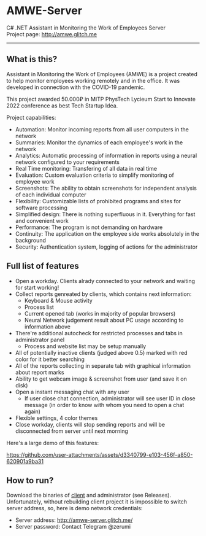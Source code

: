 # AMWE-Server
C# .NET Assistant in Monitoring the Work of Employees Server  
Project page: http://amwe.glitch.me

---

## What is this?
Assistant in Monitoring the Work of Employees (AMWE) is a project created to help monitor employees working remotely and in the office. It was developed in connection with the COVID-19 pandemic.

This project awarded 50.000₽ in MITP PhysTech Lycieum Start to Innovate 2022 conference as best Tech Startup Idea.

Project capabilities:

- Automation: Monitor incoming reports from all user computers in the network
- Summaries: Monitor the dynamics of each employee's work in the network
- Analytics: Automatic processing of information in reports using a neural network configured to your requirements
- Real Time monitoring: Transfering of all data in real time
- Evaluation: Custom evaluation criteria to simplify monitoring of employee work
- Screenshots: The ability to obtain screenshots for independent analysis of each individual computer
- Flexibility: Customizable lists of prohibited programs and sites for software processing
- Simplified design: There is nothing superfluous in it. Everything for fast and convenient work
- Performance: The program is not demanding on hardware
- Continuity: The application on the employee side works absolutely in the background
- Security: Authentication system, logging of actions for the administrator

## Full list of features

- Open a workday. Clients alrady connected to your network and waiting for start working!
- Collect reports genreated by clients, which contains next information:
  - Keyboard & Mouse activity
  - Process list
  - Current opened tab (works in majority of popular browsers)
  - Neural Network judgement result about PC usage according to information above
- There're additional autocheck for restricted processes and tabs in administrator panel
  - Process and website list may be setup manually
- All of potentially inactive clients (judged above 0.5) marked with red color for it better searching
- All of the reports collecting in separate tab with graphical information about report marks
- Ability to get webcam image & screenshot from user (and save it on disk)
- Open a instant messaging chat with any user
  - If user close chat connection, administrator will see user ID in close message (in order to know with whom you need to open a chat again)
- Flexible settings, 4 color themes
- Close workday, clients will stop sending reports and will be disconnected from server until next morning

Here's a large demo of this features:

https://github.com/user-attachments/assets/d3340799-e103-456f-a850-620901a9ba31

## How to run?

Download the binaries of [client](https://github.com/plmlkff/HttpClientWpf/releases/tag/v1.3.200222) and administrator (see Releases). Unfortunately, without rebuilding client project it is impossible to switch server address, so, here is demo network credentials:
- Server address: http://amwe-server.glitch.me/
- Server password: Contact Telegram @zerumi
